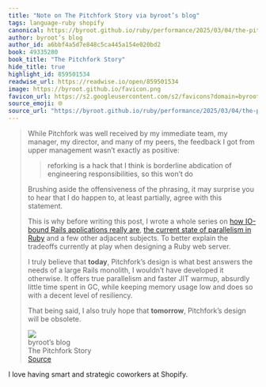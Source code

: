 ```yaml
---
title: "Note on The Pitchfork Story via byroot’s blog"
tags: language-ruby shopify
canonical: https://byroot.github.io/ruby/performance/2025/03/04/the-pitchfork-story.html
author: byroot’s blog
author_id: a6bbf4a5d7e848c5ca445a154e020bd2
book: 49335280
book_title: "The Pitchfork Story"
hide_title: true
highlight_id: 859501534
readwise_url: https://readwise.io/open/859501534
image: https://byroot.github.io/favicon.png
favicon_url: https://s2.googleusercontent.com/s2/favicons?domain=byroot.github.io
source_emoji: 🌐
source_url: "https://byroot.github.io/ruby/performance/2025/03/04/the-pitchfork-story.html#:~:text=While%20Pitchfork%20was,will%20be%20obsolete."
---
```


> While Pitchfork was well received by my immediate team, my manager, my director, and many of my peers, the feedback I got from upper management wasn’t exactly as positive:
> 
> > reforking is a hack that I think is borderline abdication of engineering responsibilities, so this won’t do
> 
> Brushing aside the offensiveness of the phrasing, it may surprise you to hear that I do happen to, at least partially, agree with this statement.
> 
> This is why before writing this post, I wrote a whole series on [how IO-bound Rails applications really are](https://byroot.github.io/ruby/performance/2025/01/23/the-mythical-io-bound-rails-app.html), [the current state of parallelism in Ruby](https://byroot.github.io/ruby/performance/2025/02/27/whats-the-deal-with-ractors.html) and a few other adjacent subjects. To better explain the tradeoffs currently at play when designing a Ruby web server.
> 
> I truly believe that **today**, Pitchfork’s design is what best answers the needs of a large Rails monolith, I wouldn’t have developed it otherwise. It offers true parallelism and faster JIT warmup, absurdly little time spent in GC, while keeping memory usage low and does so with a decent level of resiliency.
> 
> That being said, I also truly hope that **tomorrow**, Pitchfork’s design will be obsolete.
> <div class="quoteback-footer"><div class="quoteback-avatar"><img class="mini-favicon" src="https://s2.googleusercontent.com/s2/favicons?domain=byroot.github.io"></div><div class="quoteback-metadata"><div class="metadata-inner"><span style="display:none">FROM:</span><div aria-label="byroot’s blog" class="quoteback-author"> byroot’s blog</div><div aria-label="The Pitchfork Story" class="quoteback-title"> The Pitchfork Story</div></div></div><div class="quoteback-backlink"><a target="_blank" aria-label="go to the full text of this quotation" rel="noopener" href="https://byroot.github.io/ruby/performance/2025/03/04/the-pitchfork-story.html#:~:text=While%20Pitchfork%20was,will%20be%20obsolete." class="quoteback-arrow"> Source</a></div></div>

I love having smart and strategic coworkers at Shopify.